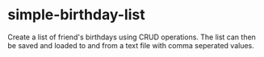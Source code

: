 # simple-birthday-list
Create a list of friend's birthdays using CRUD operations. The list can then be saved and loaded to and from a text file with comma seperated values.
